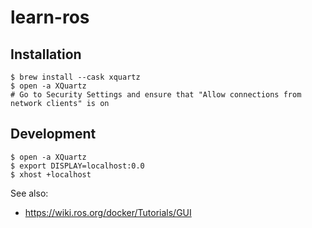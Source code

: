 # learn-ros

## Installation

```shell
$ brew install --cask xquartz
$ open -a XQuartz
# Go to Security Settings and ensure that "Allow connections from network clients" is on
```

## Development

```shell
$ open -a XQuartz
$ export DISPLAY=localhost:0.0
$ xhost +localhost
```

See also:

- https://wiki.ros.org/docker/Tutorials/GUI
